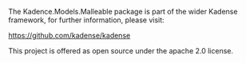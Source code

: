 The Kadence.Models.Malleable package is part of the wider Kadense framework, for further information, please visit:

https://github.com/kadense/kadense

This project is offered as open source under the apache 2.0 license.